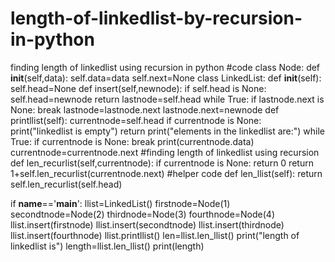 # length-of-linkedlist-by-recursion-in-python
finding length of linkedlist using recursion in python
#code
class Node:
    def __init__(self,data):
        self.data=data
        self.next=None
class LinkedList:
    def __init__(self):
        self.head=None
    def insert(self,newnode):
        if self.head is None:
            self.head=newnode
            return
        lastnode=self.head
        while True:
            if lastnode.next is None:
                break
            lastnode=lastnode.next
        lastnode.next=newnode
    def printllist(self):
        currentnode=self.head
        if currentnode is None:
            print("linkedlist is empty")
            return
            print("elements in the linkedlist are:")
        while True:
            if currentnode is None:
                break
            print(currentnode.data)
            currentnode=currentnode.next
    #finding length of linkedlist using recursion
    def len_recurlist(self,currentnode):
        if currentnode is None:
            return 0
        return 1+self.len_recurlist(currentnode.next)
    #helper code
    def len_llist(self):
        return self.len_recurlist(self.head)
    
if __name__=='__main__':
    llist=LinkedList()
    firstnode=Node(1)
    secondtnode=Node(2)
    thirdnode=Node(3)
    fourthnode=Node(4)
    llist.insert(firstnode)
    llist.insert(secondtnode)
    llist.insert(thirdnode)
    llist.insert(fourthnode)
    llist.printllist()
    len=llist.len_llist()
    print("length of linkedlist is")
    length=llist.len_llist()
    print(length)




        


